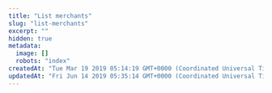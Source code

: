 ```yaml
---
title: "List merchants"
slug: "list-merchants"
excerpt: ""
hidden: true
metadata: 
  image: []
  robots: "index"
createdAt: "Tue Mar 19 2019 05:14:19 GMT+0000 (Coordinated Universal Time)"
updatedAt: "Fri Jun 14 2019 05:35:14 GMT+0000 (Coordinated Universal Time)"
---
```

